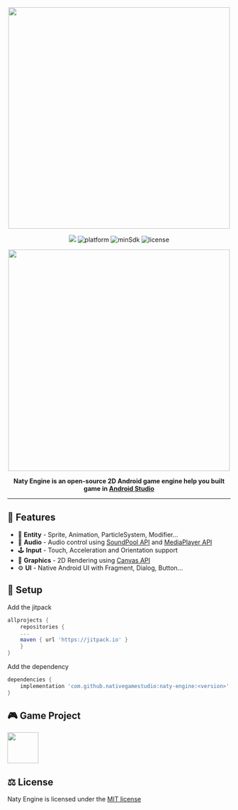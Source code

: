 <div align="center">
<img src="https://github.com/nativegamestudio/naty-engine/assets/93536412/eddf58d8-2ade-4500-bf6b-539053cfdafc" width="500">
    
[![](https://jitpack.io/v/nativegamestudio/naty-engine.svg)](https://jitpack.io/#nativegamestudio/natty-engine)
![platform](https://img.shields.io/badge/platform-Android-brightgreen)
![minSdk](https://img.shields.io/badge/minSdk-21-brightgreen)
![license](https://img.shields.io/badge/license-MIT-brightgreen)

<img src="https://user-images.githubusercontent.com/93536412/227760931-fe5e06c5-7623-4bb5-b00f-00820c949b9b.png" width="500">

**Naty Engine is an open-source 2D Android game engine help you built game in [Android Studio](https://developer.android.com/studio)**
</div>

---

## :pushpin: Features
* :rocket: **Entity** - Sprite, Animation, ParticleSystem, Modifier...
* :musical_note: **Audio** - Audio control using [SoundPool API](https://developer.android.com/reference/android/media/SoundPool) and [MediaPlayer API](https://developer.android.com/reference/android/media/MediaPlayer)
* :joystick: **Input** - Touch, Acceleration and Orientation support
* :art: **Graphics** - 2D Rendering using [Canvas API](https://developer.android.com/reference/android/graphics/Canvas)
* :gear: **UI** - Native Android UI with Fragment, Dialog, Button...

## :wrench: Setup
Add the jitpack
```groovy
allprojects {
    repositories {
    ...
    maven { url 'https://jitpack.io' }
    }
}
```
Add the dependency
```groovy
dependencies {
    implementation 'com.github.nativegamestudio:naty-engine:<version>'
}
```

## :video_game: Game Project
[<img src="https://user-images.githubusercontent.com/93536412/227769818-765004b1-7ed5-4b88-9156-1e3d9fd15dcb.png" width="70">](https://github.com/natygames/juicy-match) 

## :balance_scale: License
 Naty Engine is licensed under the [MIT license](https://github.com/nativegamestudio/naty-engine/blob/master/LICENSE)
